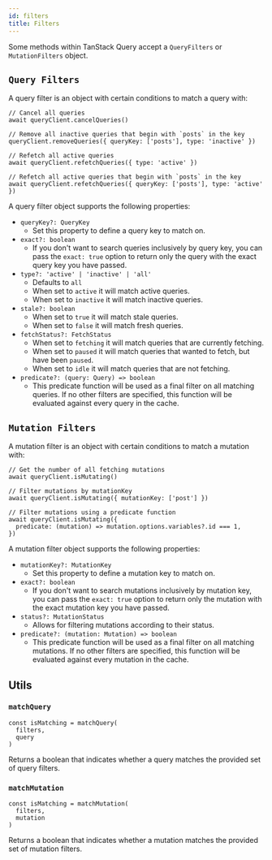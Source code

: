 ```yaml
---
id: filters
title: Filters
---
```


Some methods within TanStack Query accept a `QueryFilters` or `MutationFilters` object.

## `Query Filters`

A query filter is an object with certain conditions to match a query with:

```tsx
// Cancel all queries
await queryClient.cancelQueries()

// Remove all inactive queries that begin with `posts` in the key
queryClient.removeQueries({ queryKey: ['posts'], type: 'inactive' })

// Refetch all active queries
await queryClient.refetchQueries({ type: 'active' })

// Refetch all active queries that begin with `posts` in the key
await queryClient.refetchQueries({ queryKey: ['posts'], type: 'active' })
```

A query filter object supports the following properties:

- `queryKey?: QueryKey`
  - Set this property to define a query key to match on.
- `exact?: boolean`
  - If you don't want to search queries inclusively by query key, you can pass the `exact: true` option to return only the query with the exact query key you have passed.
- `type?: 'active' | 'inactive' | 'all'`
  - Defaults to `all`
  - When set to `active` it will match active queries.
  - When set to `inactive` it will match inactive queries.
- `stale?: boolean`
  - When set to `true` it will match stale queries.
  - When set to `false` it will match fresh queries.
- `fetchStatus?: FetchStatus`
  - When set to `fetching` it will match queries that are currently fetching.
  - When set to `paused` it will match queries that wanted to fetch, but have been `paused`.
  - When set to `idle` it will match queries that are not fetching.
- `predicate?: (query: Query) => boolean`
  - This predicate function will be used as a final filter on all matching queries. If no other filters are specified, this function will be evaluated against every query in the cache.

## `Mutation Filters`

A mutation filter is an object with certain conditions to match a mutation with:

```tsx
// Get the number of all fetching mutations
await queryClient.isMutating()

// Filter mutations by mutationKey
await queryClient.isMutating({ mutationKey: ['post'] })

// Filter mutations using a predicate function
await queryClient.isMutating({
  predicate: (mutation) => mutation.options.variables?.id === 1,
})
```

A mutation filter object supports the following properties:

- `mutationKey?: MutationKey`
  - Set this property to define a mutation key to match on.
- `exact?: boolean`
  - If you don't want to search mutations inclusively by mutation key, you can pass the `exact: true` option to return only the mutation with the exact mutation key you have passed.
- `status?: MutationStatus`
  - Allows for filtering mutations according to their status.
- `predicate?: (mutation: Mutation) => boolean`
  - This predicate function will be used as a final filter on all matching mutations. If no other filters are specified, this function will be evaluated against every mutation in the cache.

## Utils

### `matchQuery`

```tsx
const isMatching = matchQuery(
  filters,
  query
)
```

Returns a boolean that indicates whether a query matches the provided set of query filters. 


### `matchMutation`

```tsx
const isMatching = matchMutation(
  filters,
  mutation
)
```

Returns a boolean that indicates whether a mutation matches the provided set of mutation filters. 